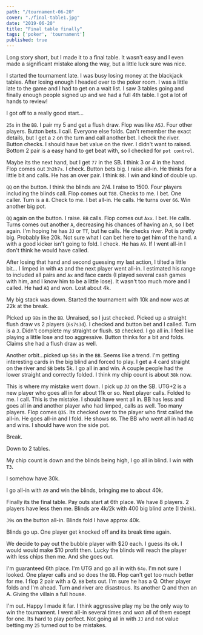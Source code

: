 ```yaml
---
path: "/tournament-06-20"
cover: "./final-table1.jpg"
date: "2019-06-20"
title: "Final table finally"
tags: ['poker', 'tournament']
published: true
---
```


Long story short, but I made it to a final table.  It wasn't easy and I even made a significant mistake along the way, but a little luck sure was nice.

I started the tournament late.  I was busy losing money at the blackjack tables.  After losing enough I headed over to the poker room.  I was a little late to the game and I had to get on a wait list.  I saw 3 tables going and finally enough people signed up and we had a full 4th table.  I got a lot of hands to review!

I got off to a really good start...

`25s` in the `BB`.  I pair my 5 and get a flush draw. Flop was like `A5J`.  Four other players.  Button bets. I call.  Everyone else folds.  Can't remember the exact details, but I get a `2` on the turn and call another bet. I check the river. Button checks.  I should have bet value on the river.  I didn't want to raised. Bottom 2 pair is a easy hand to get beat with, so I checked for `pot control`.

Maybe its the next hand, but I get `77` in the SB.  I think 3 or 4 in the hand.  Flop comes out `3h2h7s`.  I check.  Button bets big. I raise all-in.  He thinks for a little bit and calls. He has an over pair. I think `88`.  I win and kind of double up.

`QQ` on the button.  I think the blinds are 2/4.  I raise to 1500.  Four players including the blinds call.  Flop comes out `T88`.  Checks to me. I bet. One caller.  Turn is a `8`.  Check to me.  I bet all-in.  He calls. He turns over `66`.  Win another big pot.

`QQ` again on the button.  I raise.  `BB` calls. Flop comes out `Axx`.  I bet. He calls. Turns comes out another `A`, decreasing his chances of having an `A`, so I bet again. I'm hoping he has `JJ` or `TT`, but he calls. He checks river.  Pot is pretty big. Probably like 20k.  Not sure what I can bet here to get him of the hand. `A` with a good kicker isn't going to fold. I check. He has `A9`.  If I went all-in I don't think he would have called.

After losing that hand and second guessing my last action, I tilted a little bit...
I limped in with `A5` and the next player went all-in. I estimated his range to included all pairs and `Ax` and face cards (I played several cash games with him, and I know him to be a little lose).  It wasn't too much more and I called.  He had `AQ` and won.  Lost about 4k.

My big stack was down. Started the tournament with 10k and now was at 22k at the break.

Picked up `98s` in the `BB`. Unraised, so I just checked.  Picked up a straight flush draw vs 2 players (`6s7s3d`). I checked and button bet and I called.  Turn is a `J`.  Didn't complete my straight or flush.
`SB` checked.  I go all in. I feel like playing a little lose and too aggressive.  Button thinks for a bit and folds.  Claims she had a flush draw as well.

Another orbit...picked up `58s` in the `BB`.  Seems like a trend.  I'm getting interesting cards in the big blind and forced to play.
I get a 4 card straight on the river and `SB` bets 5k.  I go all in and win.  A couple people had the lower straight and correctly folded.
I think my chip count is about `38k` now.

This is where my mistake went down.  I pick up `JJ` on the SB.  UTG+2 is a new player who goes all in for about 11k or so.  Next player calls.  Folded to me.  I call.  This is the mistake. I should have went all in.  BB has less and goes all in and another player who had limped, calls as well.
Too many players.  Flop comes `Q35`.  Its checked over to the player who first called the all-in. He goes all-in and I fold.  He shows `66`.  The BB who went all in had `AQ` and wins.
I should have won the side pot.

Break.

Down to 2 tables.

My chip count is down and the blinds being high, I go all in blind. I win with `T3`.

I somehow have 30k.

I go all-in with `A9` and win the blinds, bringing me to about 40k.

Finally its the final table.  Pay outs start at 6th place.  We have 8 players.  2 players have less then me.
Blinds are 4k/2k with 400 big blind ante (I think).

`J9s` on the button all-in. Blinds fold
I have approx 40k.

Blinds go up.  One player get knocked off and its break time again.

We decide to pay out the bubble player with $20 each.  I guess its ok.  I would would make $10 profit then.  Lucky the blinds will reach the player with less chips then me.  And she goes out.

I'm guaranteed 6th place.  I'm UTG and go all in with `64o`.  I'm not sure I looked.  One player calls and so does the `BB`.  Flop can't get too much better for me.  I flop 2 pair with a Q.  `BB` bets out.  I'm sure he has a Q.  Other player folds and I'm ahead.  Turn and river are disastrous.  Its another Q and then an A.  Giving the villain a full house.

I'm out.  Happy I made it far.  I think aggressive play my be the only way to win the tournament.  I went all-in several times and won all of them except for one.  Its hard to play perfect.  Not going all in with `JJ` and not value betting my `25` turned out to be mistakes.